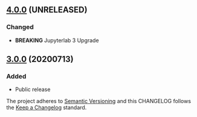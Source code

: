 ## [4.0.0](https://github.com/deshaw/jupyterlab-skip-traceback/compare/v3.0.0...v4.0.0) (UNRELEASED)

### Changed

- **BREAKING** Jupyterlab 3 Upgrade

## [3.0.0](https://github.com/deshaw/jupyterlab-skip-traceback/compare/v3.0.0...v3.0.0) (20200713)

### Added

- Public release

The project adheres to [Semantic Versioning](https://semver.org/spec/v2.0.0.html) and
this CHANGELOG follows the [Keep a Changelog](https://keepachangelog.com/en/1.0.0/) standard.
